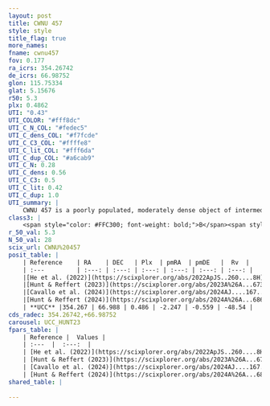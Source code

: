 ```yaml
---
layout: post
title: CWNU 457
style: style
title_flag: true
more_names: 
fname: cwnu457
fov: 0.177
ra_icrs: 354.26742
de_icrs: 66.98752
glon: 115.75334
glat: 5.15676
r50: 5.3
plx: 0.4862
UTI: "0.43"
UTI_COLOR: "#fff8dc"
UTI_C_N_COL: "#fedec5"
UTI_C_dens_COL: "#f7fcde"
UTI_C_C3_COL: "#ffffe8"
UTI_C_lit_COL: "#fff6da"
UTI_C_dup_COL: "#a6cab9"
UTI_C_N: 0.28
UTI_C_dens: 0.56
UTI_C_C3: 0.5
UTI_C_lit: 0.42
UTI_C_dup: 1.0
UTI_summary: |
    CWNU 457 is a poorly populated, moderately dense object of intermediate C3 quality. It was recently reported in the literature.
class3: |
    <span style="color: #FFC300; font-weight: bold;">B</span><span style="color: #FFC300; font-weight: bold;">B</span>
r_50_val: 5.3
N_50_val: 28
scix_url: CWNU%20457
posit_table: |
    | Reference    | RA    | DEC   | Plx  | pmRA  | pmDE   |  Rv  |
    | :---         | :---: | :---: | :---: | :---: | :---: | :---: |
    |[He et al. (2022)](https://scixplorer.org/abs/2022ApJS..260....8H) | 354.397 | 66.947 | 0.47 | -2.25 | -0.57 | -49.2 |
    |[Hunt & Reffert (2023)](https://scixplorer.org/abs/2023A%26A...673A.114H) | 354.264 | 67.004 | 0.47 | -2.254 | -0.557 | -29.112 |
    |[Cavallo et al. (2024)](https://scixplorer.org/abs/2024AJ....167...12C) | 354.513 | 66.947 | 0.473 | -- | -- | -- |
    |[Hunt & Reffert (2024)](https://scixplorer.org/abs/2024A%26A...686A..42H) | 354.264 | 67.004 | 0.47 | -2.254 | -0.557 | -29.112 |
    | **UCC** |354.267 | 66.988 | 0.486 | -2.247 | -0.559 | -48.54 | 
cds_radec: 354.26742,+66.98752
carousel: UCC_HUNT23
fpars_table: |
    | Reference |  Values |
    | :---  |  :---:  |
    | [He et al. (2022)](https://scixplorer.org/abs/2022ApJS..260....8H) | `AG=3.65, m-M=11.2, logAge=8.7, Z=0.038` |
    | [Hunt & Reffert (2023)](https://scixplorer.org/abs/2023A%26A...673A.114H) | `AV50=4.221, diffAV50=2.793, MOD50=11.454, logAge50=8.34` |
    | [Cavallo et al. (2024)](https://scixplorer.org/abs/2024AJ....167...12C) | `AV50=4.46, dMod50=11.74, logAge50=8.28, [Fe/H]50=0.24` |
    | [Hunt & Reffert (2024)](https://scixplorer.org/abs/2024A%26A...686A..42H) | `MassJ=749.848` |
shared_table: |
    
---
```

